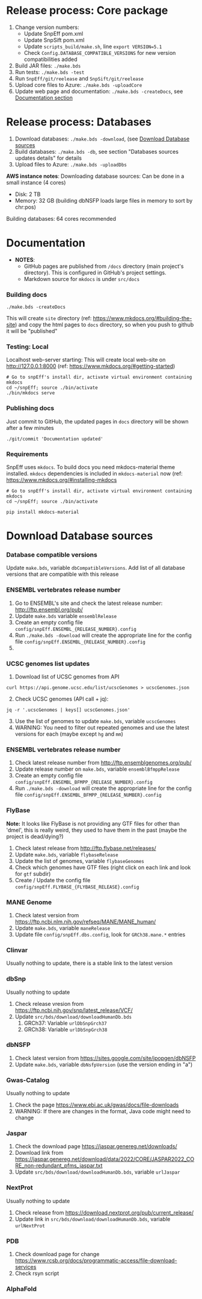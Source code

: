 # Release process: Core package

1) Change version numbers:
   - Update SnpEff pom.xml
   - Update SnpSift pom.xml
   - Update `scripts_build/make.sh`, line `export VERSION=5.1`
   - Check `Config.DATABASE_COMPATIBLE_VERSIONS` for new version compatibilities added
2) Build JAR files: `./make.bds`
3) Run tests: `./make.bds -test`
4) Run `SnpEff/git/reelease` and `SnpSift/git/reelease`
5) Upload core files to Azure: `./make.bds -uploadCore`
6) Update web page and documentation: `./make.bds -createDocs`, see [Documentation section](#documentation)

# Release process: Databases

1) Download databases: `./make.bds -download`, (see [Download Database sources](#download_database_sources)
2) Build databases: `./make.bds -db`, see section "Databases sources updates details" for details
3) Upload files to Azure: `./make.bds -uploadDbs`

**AWS instance notes**:
Downloading database sources: Can be done in a small instance (4 cores)
- Disk: 2 TB
- Memory: 32 GB (building dbNSFP loads large files in memory to sort by chr:pos)

Building databases: 64 cores recommended

# Documentation

- **NOTES**:
	- GitHub pages are published from `/docs` directory (main project's directory). This is configured in GitHub's project settings.
	- Markdown source for `mkdocs` is under `src/docs`

### Building docs

```
./make.bds -createDocs
```

This will create `site` directory (ref: <https://www.mkdocs.org/#building-the-site>) and copy the html pages to `docs` directory, so when you push to github it will be "published"

### Testing: Local

Localhost web-server starting: This will create local web-site on <http://127.0.0.1:8000> (ref: <https://www.mkdocs.org/#getting-started>)
```
# Go to snpEff's install dir, activate virtual environment containing mkdocs
cd ~/snpEff; source ./bin/activate
./bin/mkdocs serve
```

### Publishing docs

Just commit to GitHub, the updated pages in `docs` directory will be shown after a few minutes

```
./git/commit 'Documentation updated'
```

### Requirements

SnpEff uses `mkdocs`.
To build docs you need mkdocs-material theme installed.
`mkdocs` dependencies is included in `mkdocs-material` now (ref: <https://www.mkdocs.org/#installing-mkdocs>

```
# Go to snpEff's install dir, activate virtual environment containing mkdocs
cd ~/snpEff; source ./bin/activate

pip install mkdocs-material
```

# Download Database sources

### Database compatible versions

Update `make.bds`, variable `dbCompatibleVersions`. 
Add list of all database versions that are compatible with this release

### ENSEMBL vertebrates release number

1) Go to ENSEMBL's site and check the latest release number: http://ftp.ensembl.org/pub/
2) Update `make.bds` variable `ensemblRelease`
3) Create an empty config file `config/snpEff.ENSEMBL_{RELEASE_NUMBER}.config`
4) Run `./make.bds -download` will create the appropriate line for the config file `config/snpEff.ENSEMBL_{RELEASE_NUMBER}.config`
5) 

### UCSC genomes list updates

1) Download list of UCSC genomes from API
```
curl https://api.genome.ucsc.edu/list/ucscGenomes > ucscGenomes.json
```
2) Check UCSC genomes (API call + jq):
``` 
jq -r '.ucscGenomes | keys[] ucscGenomes.json'
```
3) Use the list of genomes to update `make.bds`, variable `ucscGenomes`
4) WARNING: You need to filter out repeated genomes and use the latest versions for each (maybe except `hg` and `mm`)

### ENSEMBL vertebrates release number

1) Check latest release number from http://ftp.ensemblgenomes.org/pub/ 
2) Update release number on `make.bds`, variable `ensemblBfmppRelease`
3) Create an empty config file `config/snpEff.ENSEMBL_BFMPP_{RELEASE_NUMBER}.config`
4) Run `./make.bds -download` will create the appropriate line for the config file `config/snpEff.ENSEMBL_BFMPP_{RELEASE_NUMBER}.config`

### FlyBase

**Note:** It looks like FlyBase is not providing any GTF files for other than 'dmel', this is really weird, they used to have them in the past (maybe the project is dead/dying?)

1) Check latest release from http://ftp.flybase.net/releases/
2) Update `make.bds`, variable `flybaseRelease`
3) Update the list of genomes, variable `flybaseGenomes`
4) Check which genomes have GTF files (right click on each link and look for `gtf` subdir)
5) Create / Update the config file `config/snpEff.FLYBASE_{FLYBASE_RELEASE}.config`

### MANE Genome

1) Check latest version from https://ftp.ncbi.nlm.nih.gov/refseq/MANE/MANE_human/
2) Update `make.bds`, variable `maneRelease`
3) Update file `config/snpEff.dbs.config`, look for `GRCh38.mane.*` entries

### Clinvar

Usually nothing to update, there is a stable link to the latest version

### dbSnp

Usually nothing to update

1) Check release vresion from https://ftp.ncbi.nih.gov/snp/latest_release/VCF/
2) Update `src/bds/download/downloadHumanDb.bds`
    1) GRCh37: Variable `urlDbSnpGrch37`
    2) GRCh38: Variable `urlDbSnpGrch38`

### dbNSFP

1) Check latest version from https://sites.google.com/site/jpopgen/dbNSFP
2) Update `make.bds`, variable `dbNsfpVersion` (use the version ending in "a")

### Gwas-Catalog

Usually nothing to update

1) Check the page https://www.ebi.ac.uk/gwas/docs/file-downloads
2) WARNING: If there are changes in the format, Java code might need to change

### Jaspar

1) Check the download page https://jaspar.genereg.net/downloads/
2) Download link from https://jaspar.genereg.net/download/data/2022/CORE/JASPAR2022_CORE_non-redundant_pfms_jaspar.txt 
3) Update `src/bds/download/downloadHumanDb.bds`, variable `urlJaspar` 
 
### NextProt

Usually nothing to update

1) Check release from https://download.nextprot.org/pub/current_release/
2) Update link in `src/bds/download/downloadHumanDb.bds`, variable `urlNextProt`

### PDB

1) Check download page for change https://www.rcsb.org/docs/programmatic-access/file-download-services
2) Check rsyn script

### AlphaFold



